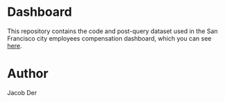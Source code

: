 # Dashboard
This repository contains the code and post-query dataset used in the
San Francisco city employees compensation dashboard, which you can see 
[here](https://jacobder.shinyapps.io/sf-salaries/).

# Author
Jacob Der
